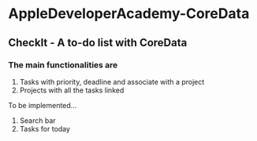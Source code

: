 # AppleDeveloperAcademy-CoreData

## CheckIt - A to-do list with CoreData

### The main functionalities are
1. Tasks with priority, deadline and associate with a project
2. Projects with all the tasks linked

To be implemented...
1. Search bar
2. Tasks for today
